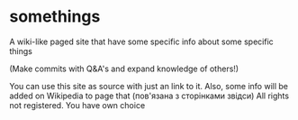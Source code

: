 # somethings
A wiki-like paged site that have some specific info about some specific things

(Make commits with Q&A's and expand knowledge of others!)


You can use this site as source with just an link to it. Also, some info will be added on Wikipedia to page that (пов'язана з сторінками звідси)
All rights not registered. You have own choice
